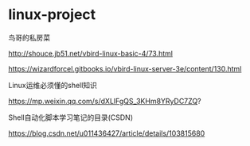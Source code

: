 # linux-project 

鸟哥的私房菜

http://shouce.jb51.net/vbird-linux-basic-4/73.html

https://wizardforcel.gitbooks.io/vbird-linux-server-3e/content/130.html

Linux运维必须懂的shell知识

https://mp.weixin.qq.com/s/dXLlFgQS_3KHm8YRyDC7ZQ?

Shell自动化脚本学习笔记的目录(CSDN)

https://blog.csdn.net/u011436427/article/details/103815680
